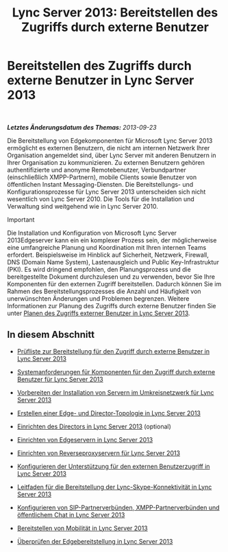 ﻿---
title: 'Lync Server 2013: Bereitstellen des Zugriffs durch externe Benutzer'
TOCTitle: Bereitstellen des Zugriffs durch externe Benutzer
ms:assetid: d40c9574-c16b-4fe6-b848-21ae0b7e4f0e
ms:mtpsurl: https://technet.microsoft.com/de-de/library/Gg398918(v=OCS.15)
ms:contentKeyID: 49295512
ms.date: 05/19/2016
mtps_version: v=OCS.15
ms.translationtype: HT
---

# Bereitstellen des Zugriffs durch externe Benutzer in Lync Server 2013

 

_**Letztes Änderungsdatum des Themas:** 2013-09-23_

Die Bereitstellung von Edgekomponenten für Microsoft Lync Server 2013 ermöglicht es externen Benutzern, die nicht am internen Netzwerk Ihrer Organisation angemeldet sind, über Lync Server mit anderen Benutzern in Ihrer Organisation zu kommunizieren. Zu externen Benutzern gehören authentifizierte und anonyme Remotebenutzer, Verbundpartner (einschließlich XMPP-Partnern), mobile Clients sowie Benutzer von öffentlichen Instant Messaging-Diensten. Die Bereitstellungs- und Konfigurationsprozesse für Lync Server 2013 unterscheiden sich nicht wesentlich von Lync Server 2010. Die Tools für die Installation und Verwaltung sind weitgehend wie in Lync Server 2010.


> [!IMPORTANT]
> Die Installation und Konfiguration von Microsoft Lync Server 2013Edgeserver kann ein ein komplexer Prozess sein, der möglicherweise eine umfangreiche Planung und Koordination mit Ihren internen Teams erfordert. Beispielsweise im Hinblick auf Sicherheit, Netzwerk, Firewall, DNS (Domain Name System), Lastenausgleich und Public Key-Infrastruktur (PKI). Es wird dringend empfohlen, den Planungsprozess und die bereitgestellte Dokument durchzulesen und zu verwenden, bevor Sie Ihre Komponenten für den externen Zugriff bereitstellen. Dadurch können Sie im Rahmen des Bereitstellungsprozesses die Anzahl und Häufigkeit von unerwünschten Änderungen und Problemen begrenzen. Weitere Informationen zur Planung des Zugriffs durch externe Benutzer finden Sie unter <A href="lync-server-2013-planning-for-external-user-access.md">Planen des Zugriffs externer Benutzer in Lync Server 2013</A>.



## In diesem Abschnitt

  - [Prüfliste zur Bereitstellung für den Zugriff durch externe Benutzer in Lync Server 2013](lync-server-2013-deployment-checklist-for-external-user-access.md)

  - [Systemanforderungen für Komponenten für den Zugriff durch externe Benutzer für Lync Server 2013](lync-server-2013-system-requirements-for-external-user-access-components.md)

  - [Vorbereiten der Installation von Servern im Umkreisnetzwerk für Lync Server 2013](lync-server-2013-preparing-for-installation-of-servers-in-the-perimeter-network.md)

  - [Erstellen einer Edge- und Director-Topologie in Lync Server 2013](lync-server-2013-building-an-edge-and-director-topology.md)

  - [Einrichten des Directors in Lync Server 2013](lync-server-2013-setting-up-the-director.md) (optional)

  - [Einrichten von Edgeservern in Lync Server 2013](lync-server-2013-setting-up-edge-servers.md)

  - [Einrichten von Reverseproxyservern für Lync Server 2013](lync-server-2013-setting-up-reverse-proxy-servers.md)

  - [Konfigurieren der Unterstützung für den externen Benutzerzugriff in Lync Server 2013](lync-server-2013-configuring-support-for-external-user-access.md)

  - [Leitfaden für die Bereitstellung der Lync-Skype-Konnektivität in Lync Server 2013](lync-server-2013-provisioning-guide-for-lync-skype-connectivity.md)

  - [Konfigurieren von SIP-Partnerverbünden, XMPP-Partnerverbünden und öffentlichem Chat in Lync Server 2013](lync-server-2013-configuring-sip-federation-xmpp-federation-and-public-instant-messaging.md)

  - [Bereitstellen von Mobilität in Lync Server 2013](lync-server-2013-deploying-mobility.md)

  - [Überprüfen der Edgebereitstellung in Lync Server 2013](lync-server-2013-verifying-your-edge-deployment.md)

